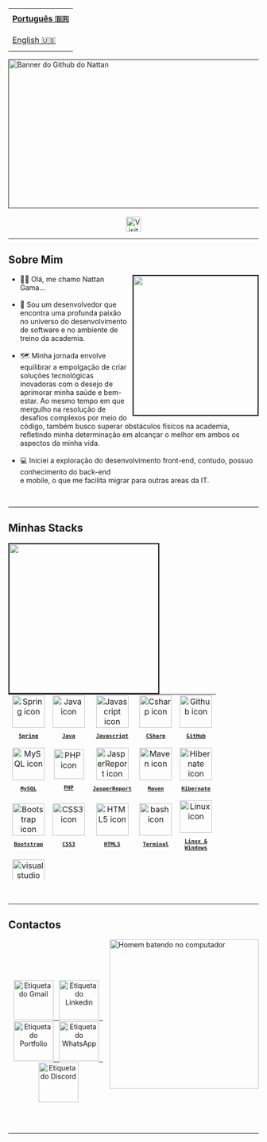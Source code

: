 <table align="left">
  <tr>
    <td height="43px">
      <b>
        <a href="README.md">Português 🇧🇷</a>
      </b>
    </td>
  </tr>
  <tr>
    <td height="43px">
      <a href="Readme-en.md">English 🇺🇸</a>
    </td>
  </tr>
</table>
<hr/>

<a href="" alt="Repositório do Banner Nattan">
  <img align="center" width="1000px" height="300px" alt="Banner do Github do Nattan" src="https://github.com/nattangama/NattanGama/assets/91083215/bc01a985-3f04-463e-abdf-c7e14dfaf380" />



  
</a>
<br/><br/>
<div align="center">
  <img src="https://visitor-badge.feriirawann.repl.co/?username=nattan&repo=nattan&style=for-the-badge&label=Visitantes&logo=OpenTelemetry&color=527BBF&contentType=svg" alt="Visitas do Perfil no Github do Nattan" height="30px" />
</div>
<hr/>

<a align="center" src="" width="100%" alt="Sobre Mim"><h2>Sobre Mim</h2> </a>
<img align="right" src="https://github.com/nattangama/NattanGama/assets/91083215/aa513401-5818-4de0-9e40-c7ba4c647dd1" border="2" width="250px" height="280px"/>

<ul>
  <li>👋🏻 Olá, me chamo Nattan Gama...</li>
  <br/>
  <li>💼 Sou um desenvolvedor que encontra uma profunda paixão no universo do desenvolvimento de software e no ambiente de treino da academia.</li> 
  <br/>
  <li>🗺️ Minha jornada envolve equilibrar a empolgação de criar soluções tecnológicas inovadoras com o desejo de aprimorar minha saúde e bem-estar. Ao mesmo tempo em que mergulho na resolução de desafios complexos por meio do código, também busco superar obstáculos físicos na academia, refletindo minha determinação em alcançar o melhor em ambos os aspectos da minha vida.</li>
  <br/>
  <li>💻 Iniciei a exploração do desenvolvimento front-end, contudo, possuo conhecimento do back-end <br/> e mobile, o que me facilita migrar para outras areas da IT.</li>
</ul>
<br/>
<hr/>
  
<a align="right" width="100%" alt="Título da seção Minha Stack"><h2>Minhas Stacks</h2> </a>
  
<table align="center" height="375px"
  
<br/>
  
  <!--Stacks-->
      
  <img align="left" src="https://github.com/nattangama/NattanGama/assets/91083215/4a3aead5-59fe-4dab-897c-47578f186df0" border="2" width="300px" height="300px"/>

  <tr>
    <td align="center">
      <a href="https://www.svgrepo.com/show/354380/spring-icon.svg">
        <img src="https://img.icons8.com/?size=512&id=90519&format=png" width="65px" alt="Spring icon"/><br/>
        <sub>
          <b>
            <pre>Spring</pre>
          </b>
        </sub>
      </a>
    </td>
    <td align="center">
      <a href="https://www.java.com/pt-BR/">
        <img src="https://cdn.icon-icons.com/icons2/159/PNG/256/java_22523.png" width="65px" alt="Java icon"/>
        <br/>
        <sub>
          <b>
            <pre>Java</pre>
          </b>
        </sub>
      </a>
    </td>
    <td align="center">
      <a href="https://developer.mozilla.org/en-US/docs/Web/JavaScript/">
        <img src="https://skillicons.dev/icons?i=js" width="65px" alt="Javascript icon"/><br/>
        <sub>
          <b>
            <pre>Javascript</pre>
          </b>
        </sub>
      </a>
    </td>
    <td align="center">
      <a href="https://learn.microsoft.com/en-us/dotnet/csharp/">
      <img src="https://www.macformazione.com/wp-content/uploads/2022/04/Corso-Programmazione-C-Sharp.webp" width="65px" alt="Csharp icon"/>
      <br/>
      <sub>
        <b>
          <pre>CSharp</pre>
        </b>
      </sub>
      </a>
    </td>
    <td align="center">
      <a href="https://github.com/">
        <img src="https://skillicons.dev/icons?i=github" width="65px" alt="Github icon"/><br/>
        <sub>
          <b>
            <pre>GitHub</pre>
          </b>
        </sub>
      </a>
    </td>
  </tr>
    <tr>
    <td align="center">
      <a href="https://www.mysql.com/">
        <img src="https://icon-library.com/images/mysql-icon/mysql-icon-3.jpg" width="65px" alt="MySQL icon"/><br/>
        <sub>
          <b>
            <pre>MySQL</pre>
          </b>
        </sub>
      </a>
    </td>
    <td align="center">
      <a href="https://www.php.net/manual/en/tutorial.firstpage.php">
        <img src="https://ftp.ntu.edu.tw/pub/php/favicon-196x196.png" width="60px" alt="PHP icon"/><br/>
        <sub>
          <b>
            <pre>PHP</pre>
          </b>
        </sub>
      </a>
    </td>
    <td align="center">
      <a href="https://community.jaspersoft.com/">
        <img src="https://iili.io/Hb3m3gt.png" width="65px" alt="JasperReport icon"/><br/>
        <sub>
          <b>
            <pre>JasperReport</pre>
          </b>
        </sub>
      </a>
    </td>
    <td align="center">
      <a href="https://maven.apache.org/">
        <img src="https://i.postimg.cc/zBpZRN9K/rounded-in-photoretrica-1.png"-photoretrica.png" width="65px" alt="Maven icon"/><br/>
        <sub>
          <b>
            <pre>Maven</pre>
          </b>
        </sub>
      </a>
    </td>
    <td align="center">
      <a href="https://hibernate.org/">
        <img src="https://i.postimg.cc/xT1HmPbz/rounded-in-photoretrica.png" width="65px" alt="Hibernate icon"/><br/>
        <sub>
          <b>
            <pre>Hibernate</pre>
          </b>
        </sub>
      </a>
    </td>
  </tr>
  <tr>
    <td align="center">
      <a href="https://getbootstrap.com/">
      <img src="https://skillicons.dev/icons?i=bootstrap" width="65px" alt="Bootstrap icon"/><br/>
      <sub>
        <b>
          <pre>Bootstrap</pre>
        </b>
      </sub>
      </a>
    </td>
    <td align="center">
      <a href="https://developer.mozilla.org/en-US/docs/Web/CSS/">
        <img src="https://skillicons.dev/icons?i=css" width="65px" alt="CSS3 icon"/><br/>
        <sub>
          <b>
            <pre>CSS3</pre>
          </b>
        </sub>
      </a>
    </td>
    <td align="center">
      <a href="https://developer.mozilla.org/en-US/docs/Web/HTML/">
        <img src="https://skillicons.dev/icons?i=html" width="65px" alt="HTML5 icon"/><br/>
        <sub>
          <b>
            <pre>HTML5</pre>
          </b>
        </sub>
      </a>
    </td>
    <td align="center">
      <a href="https://ohmyz.sh/">
        <img src="https://skillicons.dev/icons?i=bash" width="65px" alt="bash icon"/><br/>
        <sub>
          <b>
            <pre>Terminal</pre>
          </b>
        </sub>
      </a>
    </td>
    <td align="center">
      <a href="https://pop.system76.com/">
        <img src="https://skillicons.dev/icons?i=linux" width="65px" alt="Linux icon"/><br/>
        <sub>
          <b>
            <pre>Linux &<br>Windows</pre>
          </b>
        </sub>
      </a>
    </td>
    </tr>
    <td align="center">
      <a href="https://code.visualstudio.com/">
        <img src="https://skillicons.dev/icons?i=vscode" width="65px" alt="visual studio code icon"/><br/>
        <sub>
          <b>
            <pre>VSCode</pre>
          </b>
        </sub>
      </a>
    </td>
</table>
<br/>
<hr/>
<h2>Contactos</h2></a>

 <img align="right" width="300px" src="https://camo.githubusercontent.com/484de09f77d50fb888034e38a5ed115de5a2f9f81b94af44017e339809567b6e/68747470733a2f2f7777772e696d6167656e73616e696d616461732e636f6d2f646174612f6d656469612f35362f636f6d70757461646f722d696d6167656d2d616e696d6164612d303030342e676966" alt="Homem batendo no computador"/>
 
<br/><br/><br/><br/>

<p align="center">
  <a href="mailto:gamanattan@gmail.com" target="_blank">
    <img src="https://static.vecteezy.com/system/resources/previews/016/716/465/large_2x/gmail-icon-free-png.png" alt="Etiqueta do Gmail" height="80px" />
    &nbsp;
  </a>
  <a href="https://www.linkedin.com/in/nattangama/" target="_blank">
    <img src="https://cdn-icons-png.flaticon.com/128/1377/1377213.png" alt="Etiqueta do Linkedin" height="80px" />
    &nbsp;
  </a>
  <a href="https://nattangama.github.io/Portfolio-Dev/" target="_blank">
    <img src="https://cdn-icons-png.flaticon.com/128/1454/1454827.png" alt="Etiqueta do Portfolio" height="80px" />
    &nbsp;
  </a>
  <a href="" target="_blank">
    <a href="https://api.whatsapp.com/send/?phone=351932493721" target="_blank">
    <img src="https://cdn-icons-png.flaticon.com/128/3670/3670051.png" alt="Etiqueta do WhatsApp" height="80px"/>
    &nbsp;
  </a>
    <a href="https://discord.com/channels/@nattangama" target="_blank">
  <img src="https://cdn-icons-png.flaticon.com/128/3670/3670157.png" alt="Etiqueta do Discord" height="80px"/>

</p>
<br/><br/>
<hr/>
<!--
<a align="center" src="" alt="Título da seção Projetos"><h2>Projetos</h2></a>
<table height="405px" align="center">
  <tr>
    <td>
    <a href="" target="_blank">
    </a>
    </td>
  </tr>
  <br/>
  <tr>
    <td>
    <a href="https://github.com/Luk4x/iManager" target="_blank">
      <img align="center" src="https://luk4x-github-readme-stats.vercel.app/api/pin?username=Luk4x&repo=iManager&theme=tokyonight&hide_border=true&show_icons=true&cache_seconds=14400"/>
    </a>
    </td>
  </tr>
  <tr>
    <td>
    <a href="https://github.com/Luk4x/gencard" target="_blank">
      <img align="center" src="https://luk4x-github-readme-stats.vercel.app/api/pin?username=Luk4x&repo=gencard&theme=tokyonight&hide_border=true&show_icons=true&cache_seconds=14400"/>
  </a>
    </td>
  </tr>
  <tr>
    <td>
    <a href="https://github.com/Luk4x/login-flux" target="_blank">
      <img align="center" src="https://luk4x-github-readme-stats.vercel.app/api/pin?username=Luk4x&repo=login-flux&theme=tokyonight&hide_border=true&show_icons=true&cache_seconds=14400"/>
  </a>
    </td>
  </tr>
  <tr>
    <td>
    <a href="https://github.com/Luk4x/dev-burger-order-log-interface" target="_blank">
      <img align="center" src="https://luk4x-github-readme-stats.vercel.app/api/pin?username=Luk4x&repo=dev-burger-order-log-interface&theme=tokyonight&hide_border=true&show_icons=true&cache_seconds=14400"/>
  </a>
    </td>
  </tr>
  <tr>
    <td>
     <a href="https://github.com/Luk4x/viaCEP-API" target="_blank">
      <img align="center" src="https://luk4x-github-readme-stats.vercel.app/api/pin?username=Luk4x&repo=viaCEP-API&theme=tokyonight&hide_border=true&show_icons=true&cache_seconds=14400">
    </a>
    </td>
  </tr>
  <tr>
    <td>
    <a href="https://github.com/Luk4x/copa-mobile" target="_blank">
      <img align="center" src="https://luk4x-github-readme-stats.vercel.app/api/pin?username=Luk4x&repo=copa-mobile&theme=tokyonight&hide_border=true&show_icons=true&cache_seconds=14400"/>
    </a>
    </td>
  </tr>
  <tr>
    <td>
    <a href="https://github.com/Luk4x/devClub-convert-money" target="_blank">
      <img align="center" src="https://luk4x-github-readme-stats.vercel.app/api/pin?username=Luk4x&repo=devClub-convert-money&theme=tokyonight&hide_border=true&show_icons=true&cache_seconds=14400"/>
    </a>
    </td>
  </tr>
  <tr>
    <td>
    <a href="https://github.com/Luk4x/user-register-interface" target="_blank">
      <img align="center" src="https://luk4x-github-readme-stats.vercel.app/api/pin?username=Luk4x&repo=user-register-interface&theme=tokyonight&hide_border=true&show_icons=true&cache_seconds=14400"/>
    </a>
    </td>
  </tr>
  <tr>
    <td>
    <a href="https://github.com/Luk4x/playstation-store" target="_blank">
      <img align="center" src="https://luk4x-github-readme-stats.vercel.app/api/pin?username=Luk4x&repo=playstation-store&theme=tokyonight&hide_border=true&show_icons=true&cache_seconds=14400"/>
    </a>
    </td>
  </tr>
  <tr>
    <td>
    <a href="https://github.com/Luk4x/project-collor" target="_blank">
      <img align="center" src="https://luk4x-github-readme-stats.vercel.app/api/pin?username=Luk4x&repo=project-collor&theme=tokyonight&hide_border=true&show_icons=true&cache_seconds=14400"/>
    </a>
    </td>
  </tr>
  <tr>
    <td>
    <a href="https://github.com/Luk4x/copa-web" target="_blank">
      <img align="center" src="https://luk4x-github-readme-stats.vercel.app/api/pin?username=Luk4x&repo=copa-web&theme=tokyonight&hide_border=true&show_icons=true&cache_seconds=14400"/>
    </a>
    </td>
  </tr>
  <tr>
    <td>
    <a href="https://github.com/Luk4x/dev-burger-order-log-API" target="_blank">
      <img align="center" src="https://luk4x-github-readme-stats.vercel.app/api/pin?username=Luk4x&repo=dev-burger-order-log-API&theme=tokyonight&hide_border=true&show_icons=true&cache_seconds=14400"/>
    </a>
    </td>
  </tr>
  <tr>
    <td>
    <a href="https://github.com/Luk4x/projeto-calculadora" target="_blank">
      <img align="center" src="https://luk4x-github-readme-stats.vercel.app/api/pin?username=Luk4x&repo=projeto-calculadora&theme=tokyonight&hide_border=true&show_icons=true&cache_seconds=14400"/>
    </a>
    </td>
  </tr>
  <tr>
    <td>
    <a href="https://github.com/Luk4x/user-register-API" target="_blank">
      <img align="center" src="https://luk4x-github-readme-stats.vercel.app/api/pin?username=Luk4x&repo=user-register-API&theme=tokyonight&hide_border=true&show_icons=true&cache_seconds=14400"/>
    </a>
    </td>
  </tr>
  <tr>
    <td>
    <a href="https://github.com/Luk4x/MissProg5d" target="_blank">
      <img align="center" src="https://luk4x-github-readme-stats.vercel.app/api/pin?username=Luk4x&repo=MissProg5d&theme=tokyonight&hide_border=true&show_icons=true&cache_seconds=14400"/>
    </a>
    </td>
  </tr>
  <tr>
    <td>
    <a href="https://github.com/Luk4x/copa-server" target="_blank">
      <img align="center" src="https://luk4x-github-readme-stats.vercel.app/api/pin?username=Luk4x&repo=copa-server&theme=tokyonight&hide_border=true&show_icons=true&cache_seconds=14400"/>
    </a>
    </td>
  </tr>
  <tr>
    <td>
    <a href="https://github.com/Luk4x/netflix-start-page-clone" target="_blank">
      <img align="center" src="https://luk4x-github-readme-stats.vercel.app/api/pin?username=Luk4x&repo=netflix-start-page-clone&theme=tokyonight&hide_border=true&show_icons=true&cache_seconds=14400"/>
    </a>
    </td>
  </tr>
  <tr>
    <td>
    <a href="https://github.com/Luk4x/nlw-Heat-Origin-" target="_blank">
      <img align="center" src="https://luk4x-github-readme-stats.vercel.app/api/pin?username=Luk4x&repo=nlw-Heat-Origin-&theme=tokyonight&hide_border=true&show_icons=true&cache_seconds=14400"/>
    </a>
    </td>
  </tr>
  <tr>
    <td>
    <a href="https://github.com/Luk4x/projeto-formulario-de-contato" target="_blank">
      <img align="center" src="https://luk4x-github-readme-stats.vercel.app/api/pin?username=Luk4x&repo=projeto-formulario-de-contato&theme=tokyonight&hide_border=true&show_icons=true&cache_seconds=14400"/>
    </a>
    </td>
  </tr>
  <tr>
    <td>
    <a href="https://github.com/Luk4x/projeto-mobile-template-login-singup" target="_blank">
      <img align="center" src="https://luk4x-github-readme-stats.vercel.app/api/pin?username=Luk4x&repo=projeto-mobile-template-login-singup&theme=tokyonight&hide_border=true&show_icons=true&cache_seconds=14400"/>
    </a>
    </td>
  </tr>
  <tr>
    <td>
    <a href="https://github.com/Luk4x/DevClub-project-YogaApp" target="_blank">
      <img align="center" src="https://luk4x-github-readme-stats.vercel.app/api/pin?username=Luk4x&repo=DevClub-project-YogaApp&theme=tokyonight&hide_border=true&show_icons=true&cache_seconds=14400"/>
    </a>
    </td>
  </tr>
</table>
<br/><br/><br/><br/>
<hr/>

<a align="center" src="./components/titles/pt/activity.png" width="100%" alt="Título da seção Atividade"><h2>Atividades</h2></a>
<img align="center" src="https://github-readme-activity-graph.vercel.app/graph?username=Luk4x&theme=tokyo-night&hide_border=true&show_icons=true&custom_title=Grafico%20de%20Contribuicao" />
<img align="left" height="415px" src="https://luk4x-github-readme-stats.vercel.app/api/top-langs?username=Luk4x&langs_count=8&theme=tokyonight&hide_border=true&custom_title=Top%20Linguagens&cache_seconds=14400" />
<div align="right">
  <img height="203px" src="https://luk4x-github-readme-stats.vercel.app/api?username=Luk4x&theme=tokyonight&hide_border=true&show_icons=true&include_all_commits=true&count_private=true&custom_title=Status%20do%20Github&cache_seconds=14400" />
  <img height="203px" src="https://streak-stats.demolab.com?user=Luk4x&theme=tokyonight&hide_border=true" />
</div>
<br/>
<div align="center">
  <img src="https://luk4x-github-readme-stats.vercel.app/api/wakatime?username=Luk4x&langs_count=8&theme=tokyonight&hide_border=true&custom_title=Tempo%20Codando&range=all_time&cache_seconds=14400"/>
</div>













